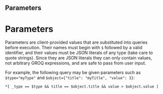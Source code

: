 Parameters
-------

# Parameters

Parameters are client-provided values that are substituted into queries before execution. Their names must begin with `$` followed by a valid identifier, and their values must be JSON literals of any type (take care to quote strings). Since they are JSON literals they can only contain values, not arbitrary GROQ expressions, and are safe to pass from user input.

For example, the following query may be given parameters such as `$type="myType"` and `$object={"title": "myTitle", "value": 3}`:

```
*[ _type == $type && title == $object.title && value > $object.value ]
```

